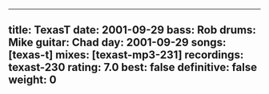 
---
title: TexasT
date: 2001-09-29
bass:	Rob
drums:	Mike
guitar:	Chad
day: 2001-09-29
songs: [texas-t]
mixes: [texast-mp3-231]
recordings: texast-230
rating: 7.0
best: false
definitive: false
weight: 0
---
